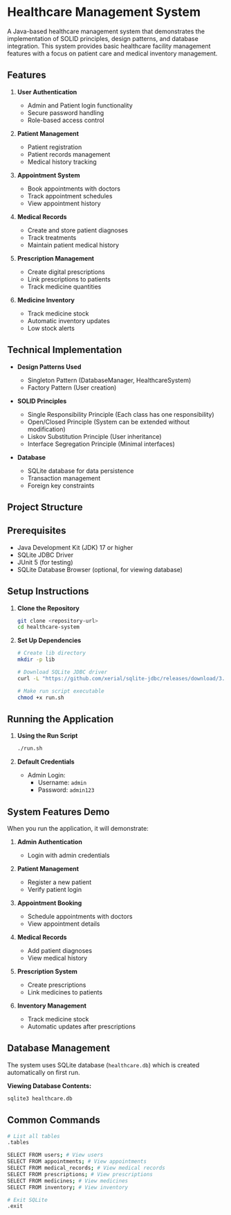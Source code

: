 # Healthcare Management System

A Java-based healthcare management system that demonstrates the implementation of SOLID principles, design patterns, and database integration. This system provides basic healthcare facility management features with a focus on patient care and medical inventory management.

## Features

1. **User Authentication**
   - Admin and Patient login functionality
   - Secure password handling
   - Role-based access control

2. **Patient Management**
   - Patient registration
   - Patient records management
   - Medical history tracking

3. **Appointment System**
   - Book appointments with doctors
   - Track appointment schedules
   - View appointment history

4. **Medical Records**
   - Create and store patient diagnoses
   - Track treatments
   - Maintain patient medical history

5. **Prescription Management**
   - Create digital prescriptions
   - Link prescriptions to patients
   - Track medicine quantities

6. **Medicine Inventory**
   - Track medicine stock
   - Automatic inventory updates
   - Low stock alerts

## Technical Implementation

- **Design Patterns Used**
  - Singleton Pattern (DatabaseManager, HealthcareSystem)
  - Factory Pattern (User creation)
  
- **SOLID Principles**
  - Single Responsibility Principle (Each class has one responsibility)
  - Open/Closed Principle (System can be extended without modification)
  - Liskov Substitution Principle (User inheritance)
  - Interface Segregation Principle (Minimal interfaces)
  
- **Database**
  - SQLite database for data persistence
  - Transaction management
  - Foreign key constraints

## Project Structure 

## Prerequisites

- Java Development Kit (JDK) 17 or higher
- SQLite JDBC Driver
- JUnit 5 (for testing)
- SQLite Database Browser (optional, for viewing database)

## Setup Instructions

1. **Clone the Repository**
   ```bash
   git clone <repository-url>
   cd healthcare-system
   ```

2. **Set Up Dependencies**
   ```bash
   # Create lib directory
   mkdir -p lib
   
   # Download SQLite JDBC driver
   curl -L "https://github.com/xerial/sqlite-jdbc/releases/download/3.36.0.3/sqlite-jdbc-3.36.0.3.jar" -o lib/sqlite-jdbc-3.36.0.3.jar
   
   # Make run script executable
   chmod +x run.sh
   ```

## Running the Application

1. **Using the Run Script**
   ```bash
   ./run.sh
   ```

2. **Default Credentials**
   - Admin Login:
     - Username: `admin`
     - Password: `admin123`

## System Features Demo

When you run the application, it will demonstrate:

1. **Admin Authentication**
   - Login with admin credentials

2. **Patient Management**
   - Register a new patient
   - Verify patient login

3. **Appointment Booking**
   - Schedule appointments with doctors
   - View appointment details

4. **Medical Records**
   - Add patient diagnoses
   - View medical history

5. **Prescription System**
   - Create prescriptions
   - Link medicines to patients

6. **Inventory Management**
   - Track medicine stock
   - Automatic updates after prescriptions

## Database Management

The system uses SQLite database (`healthcare.db`) which is created automatically on first run.

**Viewing Database Contents:** 

```bash
sqlite3 healthcare.db
```

## Common Commands

```bash
# List all tables
.tables

SELECT FROM users; # View users
SELECT FROM appointments; # View appointments
SELECT FROM medical_records; # View medical records
SELECT FROM prescriptions; # View prescriptions
SELECT FROM medicines; # View medicines
SELECT FROM inventory; # View inventory

# Exit SQLite
.exit
```
